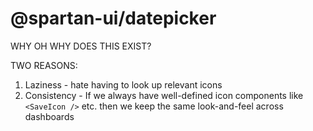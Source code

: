 # @spartan-ui/datepicker

WHY OH WHY DOES THIS EXIST?

TWO REASONS:

1. Laziness - hate having to look up relevant icons
2. Consistency - If we always have well-defined icon components like
   `<SaveIcon />` etc. then we keep the same look-and-feel across dashboards
